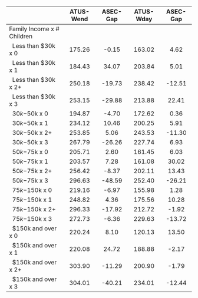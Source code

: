 
|                      |    ATUS-Wend |     ASEC-Gap |    ATUS-Wday |     ASEC-Gap |
| -------------------- | :----------: | :----------: | :----------: | :----------: |
| Family Income x # Children |              |              |              |              |
| &nbsp;&nbsp;Less than $30k x 0 |       175.26 |        -0.15 |       163.02 |         4.62 |
| &nbsp;&nbsp;Less than $30k x 1 |       184.43 |        34.07 |       203.84 |         5.01 |
| &nbsp;&nbsp;Less than $30k x 2+ |       250.18 |       -19.73 |       238.42 |       -12.51 |
| &nbsp;&nbsp;Less than $30k x 3 |       253.15 |       -29.88 |       213.88 |        22.41 |
| &nbsp;&nbsp;$30k-$50k x 0 |       194.87 |        -4.70 |       172.62 |         0.36 |
| &nbsp;&nbsp;$30k-$50k x 1 |       234.12 |        10.46 |       200.25 |         5.91 |
| &nbsp;&nbsp;$30k-$50k x 2+ |       253.85 |         5.06 |       243.53 |       -11.30 |
| &nbsp;&nbsp;$30k-$50k x 3 |       267.79 |       -26.26 |       227.74 |         6.93 |
| &nbsp;&nbsp;$50k-$75k x 0 |       205.71 |         2.60 |       161.45 |         6.03 |
| &nbsp;&nbsp;$50k-$75k x 1 |       203.57 |         7.28 |       161.08 |        30.02 |
| &nbsp;&nbsp;$50k-$75k x 2+ |       256.42 |        -8.37 |       202.11 |        13.43 |
| &nbsp;&nbsp;$50k-$75k x 3 |       296.63 |       -48.59 |       252.40 |       -26.21 |
| &nbsp;&nbsp;$75k-$150k x 0 |       219.16 |        -6.97 |       155.98 |         1.28 |
| &nbsp;&nbsp;$75k-$150k x 1 |       248.82 |         4.36 |       175.56 |        10.28 |
| &nbsp;&nbsp;$75k-$150k x 2+ |       296.33 |       -17.92 |       212.72 |        -1.92 |
| &nbsp;&nbsp;$75k-$150k x 3 |       272.73 |        -6.36 |       229.63 |       -13.72 |
| &nbsp;&nbsp;$150k and over x 0 |       220.24 |         8.10 |       120.13 |        13.50 |
| &nbsp;&nbsp;$150k and over x 1 |       220.08 |        24.72 |       188.88 |        -2.17 |
| &nbsp;&nbsp;$150k and over x 2+ |       303.90 |       -11.29 |       200.90 |        -1.79 |
| &nbsp;&nbsp;$150k and over x 3 |       304.01 |       -40.21 |       234.01 |       -12.44 |

